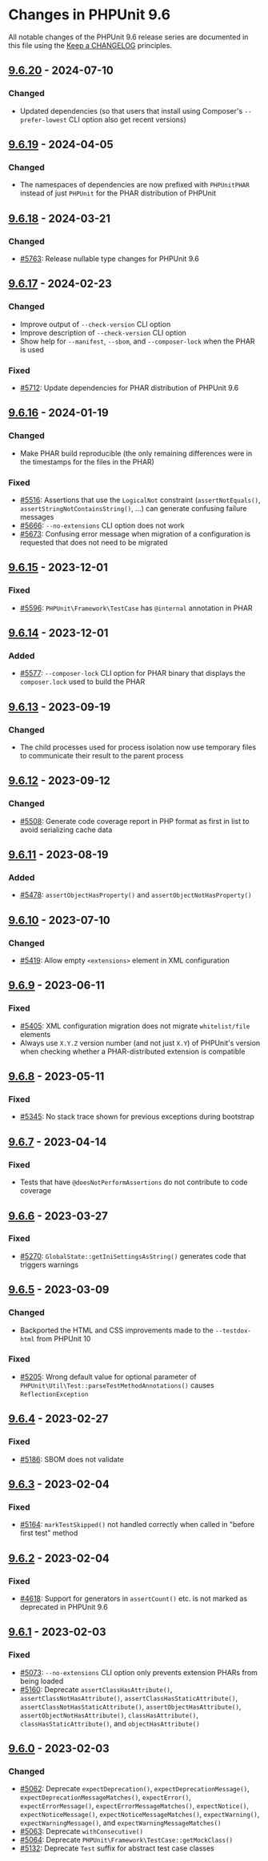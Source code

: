 # Changes in PHPUnit 9.6

All notable changes of the PHPUnit 9.6 release series are documented in this file using
the [Keep a CHANGELOG](https://keepachangelog.com/) principles.

## [9.6.20] - 2024-07-10

### Changed

* Updated dependencies (so that users that install using Composer's `--prefer-lowest` CLI option also get recent
  versions)

## [9.6.19] - 2024-04-05

### Changed

* The namespaces of dependencies are now prefixed with `PHPUnitPHAR` instead of just `PHPUnit` for the PHAR distribution
  of PHPUnit

## [9.6.18] - 2024-03-21

### Changed

* [#5763](https://github.com/sebastianbergmann/phpunit/issues/5763): Release nullable type changes for PHPUnit 9.6

## [9.6.17] - 2024-02-23

### Changed

* Improve output of `--check-version` CLI option
* Improve description of `--check-version` CLI option
* Show help for `--manifest`, `--sbom`, and `--composer-lock` when the PHAR is used

### Fixed

* [#5712](https://github.com/sebastianbergmann/phpunit/issues/5712): Update dependencies for PHAR distribution of
  PHPUnit 9.6

## [9.6.16] - 2024-01-19

### Changed

* Make PHAR build reproducible (the only remaining differences were in the timestamps for the files in the PHAR)

### Fixed

* [#5516](https://github.com/sebastianbergmann/phpunit/issues/5516): Assertions that use the `LogicalNot`
  constraint (`assertNotEquals()`, `assertStringNotContainsString()`, ...) can generate confusing failure messages
* [#5666](https://github.com/sebastianbergmann/phpunit/issues/5666): `--no-extensions` CLI option does not work
* [#5673](https://github.com/sebastianbergmann/phpunit/issues/5673): Confusing error message when migration of a
  configuration is requested that does not need to be migrated

## [9.6.15] - 2023-12-01

### Fixed

* [#5596](https://github.com/sebastianbergmann/phpunit/issues/5596): `PHPUnit\Framework\TestCase` has `@internal`
  annotation in PHAR

## [9.6.14] - 2023-12-01

### Added

* [#5577](https://github.com/sebastianbergmann/phpunit/issues/5577): `--composer-lock` CLI option for PHAR binary that
  displays the `composer.lock` used to build the PHAR

## [9.6.13] - 2023-09-19

### Changed

* The child processes used for process isolation now use temporary files to communicate their result to the parent
  process

## [9.6.12] - 2023-09-12

### Changed

* [#5508](https://github.com/sebastianbergmann/phpunit/pull/5508): Generate code coverage report in PHP format as first
  in list to avoid serializing cache data

## [9.6.11] - 2023-08-19

### Added

* [#5478](https://github.com/sebastianbergmann/phpunit/pull/5478):  `assertObjectHasProperty()`
  and `assertObjectNotHasProperty()`

## [9.6.10] - 2023-07-10

### Changed

* [#5419](https://github.com/sebastianbergmann/phpunit/pull/5419): Allow empty `<extensions>` element in XML
  configuration

## [9.6.9] - 2023-06-11

### Fixed

* [#5405](https://github.com/sebastianbergmann/phpunit/issues/5405): XML configuration migration does not
  migrate `whitelist/file` elements
* Always use `X.Y.Z` version number (and not just `X.Y`) of PHPUnit's version when checking whether a PHAR-distributed
  extension is compatible

## [9.6.8] - 2023-05-11

### Fixed

* [#5345](https://github.com/sebastianbergmann/phpunit/issues/5345): No stack trace shown for previous exceptions during
  bootstrap

## [9.6.7] - 2023-04-14

### Fixed

* Tests that have `@doesNotPerformAssertions` do not contribute to code coverage

## [9.6.6] - 2023-03-27

### Fixed

* [#5270](https://github.com/sebastianbergmann/phpunit/issues/5270): `GlobalState::getIniSettingsAsString()` generates
  code that triggers warnings

## [9.6.5] - 2023-03-09

### Changed

* Backported the HTML and CSS improvements made to the `--testdox-html` from PHPUnit 10

### Fixed

* [#5205](https://github.com/sebastianbergmann/phpunit/issues/5205): Wrong default value for optional parameter
  of `PHPUnit\Util\Test::parseTestMethodAnnotations()` causes `ReflectionException`

## [9.6.4] - 2023-02-27

### Fixed

* [#5186](https://github.com/sebastianbergmann/phpunit/issues/5186): SBOM does not validate

## [9.6.3] - 2023-02-04

### Fixed

* [#5164](https://github.com/sebastianbergmann/phpunit/issues/5164): `markTestSkipped()` not handled correctly when
  called in "before first test" method

## [9.6.2] - 2023-02-04

### Fixed

* [#4618](https://github.com/sebastianbergmann/phpunit/issues/4618): Support for generators in `assertCount()` etc. is
  not marked as deprecated in PHPUnit 9.6

## [9.6.1] - 2023-02-03

### Fixed

* [#5073](https://github.com/sebastianbergmann/phpunit/issues/5073): `--no-extensions` CLI option only prevents
  extension PHARs from being loaded
* [#5160](https://github.com/sebastianbergmann/phpunit/issues/5160):
  Deprecate `assertClassHasAttribute()`, `assertClassNotHasAttribute()`, `assertClassHasStaticAttribute()`, `assertClassNotHasStaticAttribute()`, `assertObjectHasAttribute()`, `assertObjectNotHasAttribute()`, `classHasAttribute()`, `classHasStaticAttribute()`,
  and `objectHasAttribute()`

## [9.6.0] - 2023-02-03

### Changed

* [#5062](https://github.com/sebastianbergmann/phpunit/issues/5062):
  Deprecate `expectDeprecation()`, `expectDeprecationMessage()`, `expectDeprecationMessageMatches()`, `expectError()`, `expectErrorMessage()`, `expectErrorMessageMatches()`, `expectNotice()`, `expectNoticeMessage()`, `expectNoticeMessageMatches()`, `expectWarning()`, `expectWarningMessage()`,
  and `expectWarningMessageMatches()`
* [#5063](https://github.com/sebastianbergmann/phpunit/issues/5063): Deprecate `withConsecutive()`
* [#5064](https://github.com/sebastianbergmann/phpunit/issues/5064):
  Deprecate `PHPUnit\Framework\TestCase::getMockClass()`
* [#5132](https://github.com/sebastianbergmann/phpunit/issues/5132): Deprecate `Test` suffix for abstract test case
  classes

[9.6.20]: https://github.com/sebastianbergmann/phpunit/compare/9.6.19...9.6.20

[9.6.19]: https://github.com/sebastianbergmann/phpunit/compare/9.6.18...9.6.19

[9.6.18]: https://github.com/sebastianbergmann/phpunit/compare/9.6.17...9.6.18

[9.6.17]: https://github.com/sebastianbergmann/phpunit/compare/9.6.16...9.6.17

[9.6.16]: https://github.com/sebastianbergmann/phpunit/compare/9.6.15...9.6.16

[9.6.15]: https://github.com/sebastianbergmann/phpunit/compare/9.6.14...9.6.15

[9.6.14]: https://github.com/sebastianbergmann/phpunit/compare/9.6.13...9.6.14

[9.6.13]: https://github.com/sebastianbergmann/phpunit/compare/9.6.12...9.6.13

[9.6.12]: https://github.com/sebastianbergmann/phpunit/compare/9.6.11...9.6.12

[9.6.11]: https://github.com/sebastianbergmann/phpunit/compare/9.6.10...9.6.11

[9.6.10]: https://github.com/sebastianbergmann/phpunit/compare/9.6.9...9.6.10

[9.6.9]: https://github.com/sebastianbergmann/phpunit/compare/9.6.8...9.6.9

[9.6.8]: https://github.com/sebastianbergmann/phpunit/compare/9.6.7...9.6.8

[9.6.7]: https://github.com/sebastianbergmann/phpunit/compare/9.6.6...9.6.7

[9.6.6]: https://github.com/sebastianbergmann/phpunit/compare/9.6.5...9.6.6

[9.6.5]: https://github.com/sebastianbergmann/phpunit/compare/9.6.4...9.6.5

[9.6.4]: https://github.com/sebastianbergmann/phpunit/compare/9.6.3...9.6.4

[9.6.3]: https://github.com/sebastianbergmann/phpunit/compare/9.6.2...9.6.3

[9.6.2]: https://github.com/sebastianbergmann/phpunit/compare/9.6.1...9.6.2

[9.6.1]: https://github.com/sebastianbergmann/phpunit/compare/9.6.0...9.6.1

[9.6.0]: https://github.com/sebastianbergmann/phpunit/compare/9.5.28...9.6.0
